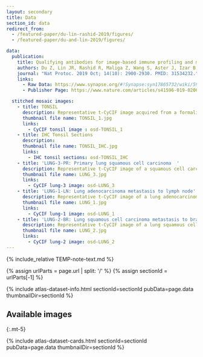 ```yaml
---
layout: secondary
title: Data
section_id: data
redirect_from:
  - /featured-paper/du-lin-rashid-2019/figures/
  - /featured-paper/du-and-lin-2019/figures/

data:
  publication:
    title: Qualifying antibodies for image-based immune profiling and multiplexed tissue imaging
    authors: Du Z, Lin JR, Rashid R, Maliga Z, Wang S, Aster J, Izar B, Sorger PK, Santagata S. (*co-1st author)
    journal: "Nat Protoc. 2019 Oct; 14(10): 2900-2930. PMID: 31534232."
    links:
      - Raw Data: https://www.synapse.org/#!Synapse:syn17865732/wiki/592782
      - Publisher Page: https://www.nature.com/articles/s41596-019-0206-y

  stitched mosaic images:
    - title: TONSIL
      description: Representative t-CyCIF image acquired from a formalin-fixed, paraffin-embedded (FFPE) human tonsil tissue section stitched together using ASHLAR software from 224 fields acquired using a 40X/0.6NA objective.
      thumbnail file name: TONSIL_1.jpg
      links:
        - CyCIF tonsil image : osd-TONSIL_1
    - title: IHC Tonsil Sections
      description:
      thumbnail file name: TONSIL_IHC.jpg
      links:
        - IHC tonsil sections: osd-TONSIL_IHC
    - title: 'LUNG-3-PR: Primary lung squamous cell carcinoma  '
      description: Representative t-CyCIF image of a squamous cell carcinoma of the lung stitched together using ASHLAR software from 132 fields using a 40X/0.6NA objective.
      thumbnail file name: LUNG_3.jpg
      links:
        - CyCIF lung-3 image: osd-LUNG_3
    - title: 'LUNG-1-LN: Lung adenocarcinoma metastasis to lymph node'
      description: Representative t-CyCIF image of a lung adenocarcinoma metastasis to a lymph node stitched together using ASHLAR software from 80 fields using a 40X/0.6NA objective.
      thumbnail file name: LUNG_1.jpg
      links:
        - CyCIF lung-1 image: osd-LUNG_1
    - title: 'LUNG-2-BR: Lung squamous cell carcinoma metastasis to brain'
      description: Representative t-CyCIF image of a lung squamous cell carcinoma metastasis to the brain stitched together using ASHLAR software from 187 fields using a 40X/0.6NA objective.
      thumbnail file name: LUNG_2.jpg
      links:
        - CyCIF lung-2 image: osd-LUNG_2
---
```


{% include_relative TEMP-note-text.md %}

{% assign urlParts = page.url | split: '/' %}
{% assign sectionId = urlParts[-1] %}

{% include atlas-dataset-info.html
    sectionId=sectionId
    pubData=page.data
    thumbnailDir=sectionId %}

## Available images
{:.mt-5}

{% include atlas-dataset-cards.html
    sectionId=sectionId
    pubData=page.data
    thumbnailDir=sectionId %}
